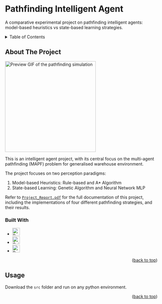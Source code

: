<a id="readme-top"></a>

<!-- PROJECT TITLE -->
# Pathfinding Intelligent Agent
A comparative experimental project on pathfinding intelligent agents: model-based heuristics vs state-based learning strategies.

<!-- TABLE OF CONTENTS -->
<details>
  <summary>Table of Contents</summary>
  <ol>
    <li>
      <a href="#about-the-project">About The Project</a>
      <ul>
        <li><a href="#built-with">Built With</a></li>
      </ul>
    </li>
    <li><a href="#usage">Usage</a></li>
  </ol>
</details>

<!-- ABOUT THE PROJECT -->
## About The Project

<img src="images/simluation-preview.gif" alt="Preview GIF of the pathfinding simulation" width="300">

This is an intelligent agent project, with its central focus on the multi-agent pathfinding (MAPF) problem for generalised warehouse environment.

The project focuses on two perception paradigms:
1) Model-based Heuristics: Rule-based and A* Algorithm
2) State-based Learning: Genetic Algorithm and Neural Network MLP

Refer to [```Project_Report.pdf```](Project_Report.pdf) for the full documentation of this project, including the implementations of four different pathfinding strategies, and their results.

### Built With

* [<img src="https://www.python.org/static/img/python-logo.png" alt="Python" height="25">](https://www.python.org/)
* [<img src="https://scikit-learn.org/stable/_static/scikit-learn-logo-small.png" alt="Scikit-Learn" height="25">](https://scikit-learn.org/stable/)
* [<img src="https://user-images.githubusercontent.com/16560492/101267295-c74c0180-375f-11eb-9ad0-f8e37bd796ce.png" alt="PyGAD" height="25">](https://pygad.readthedocs.io/en/latest/)

<p align="right">(<a href="#readme-top">back to top</a>)</p>

<!-- USAGE -->
## Usage

Download the ```src``` folder and run on any python environment.

<p align="right">(<a href="#readme-top">back to top</a>)</p>